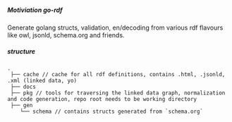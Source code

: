 ##### Motiviation go-rdf

Generate golang structs, validation, en/decoding from various rdf flavours like owl, jsonld, schema.org and friends.


##### structure


```
.
 ├── cache // cache for all rdf definitions, contains .html, .jsonld, .xml (linked data, yo)
 ├── docs
 ├── pkg // tools for traversing the linked data graph, normalization and code generation, repo root needs to be working directory
 ├── gen
    └── schema // contains structs generated from `schema.org`
```
